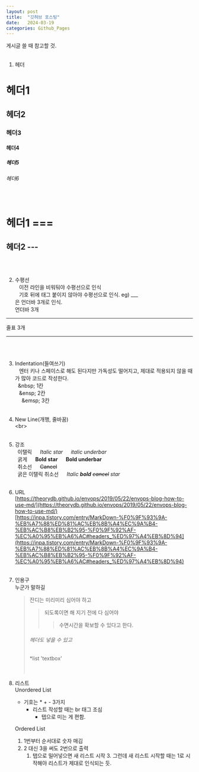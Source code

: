```yaml
---
layout: post
title:  "깃허브 포스팅"
date:   2024-03-19
categories: Github_Pages
---
```


게시글 쓸 때 참고할 것. <br><br>

1. 헤더
  # 헤더1
  ## 헤더2
  ### 헤더3
  #### 헤더4
  ##### 헤더5
  ###### 헤더6 
  
  <br>
  
  헤더1 ===
  ===
  헤더2 ---
  --- 
  <br><br>

2. 수평선 <br>
  &ensp; 이전 라인을 비워둬야 수평선으로 인식 <br>
  &ensp; 기호 뒤에 태그 붙이지 않아야 수평선으로 인식. eg) ___<br>은 언더바 3개로 인식. <br>
  언더바 3개 <br>
  
  ___ 
  줄표 3개 <br>
  
  ---
  <br><br>

3. Indentation(들여쓰기) <br>
  &ensp; 엔터 키나 스페이스로 해도 된다지만 가독성도 떨어지고, 제대로 적용되지 않을 때가 많아 코드로 작성한다.<br>
  &nbsp; &amp;nbsp; 1칸 <br> 
  &ensp; &amp;ensp; 2칸 <br>
  &emsp; &amp;emsp; 3칸 <br><br>


4. New Line(개행, 줄바꿈) <br>
  &lt;br&gt; <br><br>


5. 강조 <br>
  &ensp;이탤릭 &emsp; *Italic star* &emsp; _italic underbar_ <br>
  &ensp;굵게 &emsp; **Bold star** &emsp; __Bold underbar__ <br>
  &ensp;취소선 &emsp; ~~Cancel~~ <br>
  &ensp;굵은 이탤릭 취소선 &emsp; *Italic **bold** ~~cancel~~ star* <br><br>
  

6. URL <br>
   [https://theorydb.github.io/envops/2019/05/22/envops-blog-how-to-use-md/](https://theorydb.github.io/envops/2019/05/22/envops-blog-how-to-use-md/) <br>
   [https://inpa.tistory.com/entry/MarkDown-%F0%9F%93%9A-%EB%A7%88%ED%81%AC%EB%8B%A4%EC%9A%B4-%EB%AC%B8%EB%B2%95-%F0%9F%92%AF-%EC%A0%95%EB%A6%AC#headers_%ED%97%A4%EB%8D%94](https://inpa.tistory.com/entry/MarkDown-%F0%9F%93%9A-%EB%A7%88%ED%81%AC%EB%8B%A4%EC%9A%B4-%EB%AC%B8%EB%B2%95-%F0%9F%92%AF-%EC%A0%95%EB%A6%AC#headers_%ED%97%A4%EB%8D%94) <br><br>


7. 인용구 <br>
   누군가 말하길
   > 잔디는 미리미리 심어야 하고
   > > 되도록이면 해 지기 전에 다 심어야
   > > > 수면시간을 확보할 수 있다고 한다.
   > ###### 헤더도 넣을 수 있고
   > *list
   > 'textbox'   
    <br><br>

8. 리스트 <br>
   Unordered List
   * 기호는 * + - 3가지
     - 리스트 작성할 때는 br 태그 조심
       - 탭으로 미는 게 편함.

   Ordered List
   1. 1번부터 순서대로 숫자 매김
   3. 2 대신 3을 써도 2번으로 출력
      1. 탭으로 밀어넣으면 새 리스트 시작
         3. 그런데 새 리스트 시작할 때는 1로 시작해야 리스트가 제대로 인식되는 듯.
